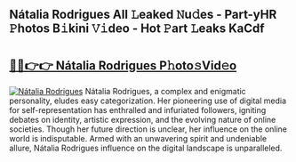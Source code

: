 ## Nátalia Rodrigues All 𝙻eaked 𝙽u𝚍es - Part-yHR 𝙿hotos B𝚒kini 𝚅𝚒deo - Hot 𝙿art 𝙻eaks KaCdf

# <h2><a href="http://ld2zjlh.urlbe.top/?page=N%c3%a1talia+Rodrigues">🔗🔗👉👉 Nátalia Rodrigues P𝚑oto𝚜Vid𝚎o</a></h2>

[![Nátalia Rodrigues](https://i.imgur.com/eBuTRDB.gif)](http://ld2zjlh.urlbe.top/?page=N%c3%a1talia+Rodrigues)
Nátalia Rodrigues, a complex and enigmatic personality, eludes easy categorization. Her pioneering use of digital media for self-representation has enthralled and infuriated followers, igniting debates on identity, artistic expression, and the evolving nature of online societies. Though her future direction is unclear, her influence on the online world is indisputable. Armed with an unwavering spirit and undeniable allure, Nátalia Rodrigues influence on the digital landscape is unparalleled.

